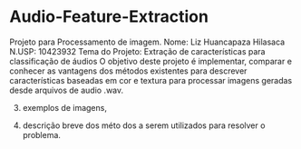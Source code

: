 # Audio-Feature-Extraction
Projeto para Processamento de imagem.
Nome: Liz Huancapaza Hilasaca
N.USP: 10423932
Tema do Projeto: Extração de caracterı́sticas para classificação de áudios
   O objetivo deste projeto é implementar, comparar e conhecer as vantagens dos métodos existentes para descrever características baseadas em cor e textura para processar imagens geradas desde arquivos de audio .wav.

3. exemplos de imagens,

4. descrição breve dos méto dos a serem utilizados para resolver o problema.
